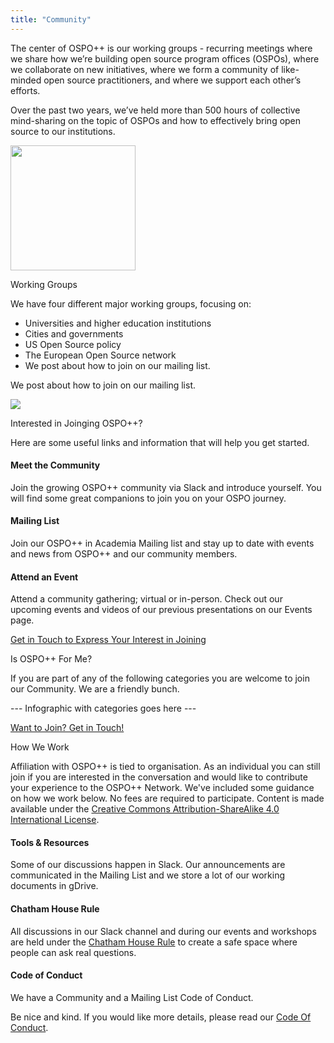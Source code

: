 ```yaml
---
title: "Community"
---
```


<section class="section">
  <div class="container">
    <div class="row align-items-center">
      <div class="col-md-8 order-2 order-md-1">
        <p>The center of OSPO++ is our working groups - recurring meetings where we share how we’re building open source program offices (OSPOs), where we collaborate on new initiatives, where we form a community of like-minded open source practitioners, and where we support each other’s efforts.
        </p>
        <p>Over the past two years, we’ve held more than 500 hours of collective mind-sharing on the topic of OSPOs and how to effectively bring open source to our institutions.
        </p>
      </div>
      <div class="col-md-4 order-1 order-md-2 mb-4 mb-md-0">
        <img style="height: 200px;" src="/ospoplusplus/images/logo_sm.png" class="img-fluid">
      </div>
    </div>
  </div>
</section>

<section class="section bg-light">
  <div class="container">
    <div class="row align-items-center">
      <div class="col-md-6 order-2 order-md-1">
        <p class="section-title h2">Working Groups</p>
        <p>We have four different major working groups, focusing on:</p>
        <ul>
          <li>Universities and higher education institutions</li>
          <li>Cities and governments</li>
          <li>US Open Source policy</li>
          <li>The European Open Source network</li>
          <li>We post about how to join on our mailing list.</li>
        </ul>
        <p>We post about how to join on our mailing list.</p>
      </div>
      <div class="col-md-5 order-1 order-md-2 mb-4 mb-md-0">
        <img src="/ospoplusplus/images/community/working-groups.png" class="img-fluid">
      </div>
    </div>
  </div>
</section>


<section class="section">
  <div class="container">
    <div class="row justify-content-center">
      <div class="col-12 text-center mb-4">
        <p class="mt-3 h1">Interested in Joinging OSPO++?</p>
        <p>Here are some useful links and information that will help you get started.</p>
      </div>
      <div class="col-md-4 col-sm-6 mb-4">
        <div class="feature-card text-center">
          <i class="ti-hand-open mb-3"></i>
          <h4 class="mb-2">Meet the Community</h4>
          <p>Join the growing OSPO++ community via Slack and introduce yourself. You will find some great companions to join you on your OSPO journey.</p>
        </div>
      </div>
      <div class="col-md-4 col-sm-6 mb-4">
        <div class="feature-card text-center">
          <i class="ti-email mb-3"></i>
          <h4 class="mb-2">Mailing List</h4>
          <p>Join our OSPO++ in Academia Mailing list and stay up to date with events and news from OSPO++ and our community members.</p>
        </div>
      </div>
      <div class="col-md-4 col-sm-6 mb-4">
        <div class="feature-card text-center">
          <i class="ti-announcement mb-3"></i>
          <h4 class="mb-2">Attend an Event</h4>
          <p>Attend a community gathering; virtual or in-person. Check out our upcoming events and videos of our previous presentations on our Events page.</p>
        </div>
      </div>
    </div>
    <div class="row d-flex justify-content-center">
        <a href="mailto: admin@ospoplusplus.org" class="btn btn-primary btn-sm">Get in Touch to Express Your Interest in Joining</a>
    </div>
  </div>
</section>

<section class="section bg-light">
  <div class="container">
    <div class="row justify-content-center">
      <div class="col-12 text-center mb-4">
        <p class="mt-3 h1">Is OSPO++ For Me?</p>
        <p>If you are part of any of the following categories you are welcome to join our Community. We are a friendly bunch.</p>
        <p>
        <p>
        <p> --- Infographic with categories goes here --- </p>
      </div>
      <div class="row d-flex justify-content-center">
        <a href="mailto: admin@ospoplusplus.org" class="btn btn-primary btn-sm">Want to Join? Get in Touch!</a>
    </div>
    </div>
  </div>
</section>
    
<section class="section">
  <div class="container">
    <div class="row justify-content-center">
      <div class="col-12 text-center">
        <p class="section-title mb-5 mt-3 h1">How We Work</p>
        <p>Affiliation with OSPO++ is tied to organisation. As an individual you can still join if you are interested in the conversation and would like to contribute your experience to the OSPO++ Network. We've included some guidance on how we work below. No fees are required to participate. Content is made available under the <a href="http://creativecommons.org/licenses/by-sa/4.0/">Creative Commons Attribution-ShareAlike 4.0 International License</a>.</p>
      </div>
      <div class="col-md-4 col-sm-6 mb-4">
        <div class="feature-card text-center bg-light">
          <i class="ti-bookmark-alt mb-3"></i>
          <h4 class="mb-2">Tools & Resources</h4>
          <p>Some of our discussions happen in Slack. Our announcements are communicated in the Mailing List and we store a lot of our working documents in gDrive.
          </p>
        </div>
      </div>
      <div class="col-md-4 col-sm-6 mb-4">
        <div class="feature-card text-center bg-light">
          <i class="ti-comments mb-3"></i>
          <h4 class="mb-2">Chatham House Rule</h4>
          <p>All discussions in our Slack channel and during our events and workshops are held under the <a href="https://www.chathamhouse.org/about-us/chatham-house-rule">Chatham House Rule</a> to create a safe space where people can ask real questions.</p>
        </div>
      </div>
      <div class="col-md-4 col-sm-6 mb-4">
        <div class="feature-card text-center bg-light">
          <i class="ti-face-smile mb-3"></i>
          <h4 class="mb-2">Code of Conduct</h4>
          <p>We have a Community and a Mailing List Code of Conduct. </p>
          <p>Be nice and kind. If you would like more details, please read our <a href="/ospoplusplus/about/codeofconduct/">Code Of Conduct</a>.</p>
        </div>
      </div>
    </div>
  </div>
</section>
